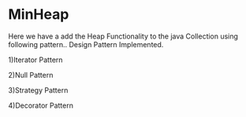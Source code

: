MinHeap
=======
Here we have a add the Heap Functionality to the java Collection using following pattern..
Design Pattern Implemented.

1)Iterator Pattern

2)Null Pattern

3)Strategy Pattern

4)Decorator Pattern
